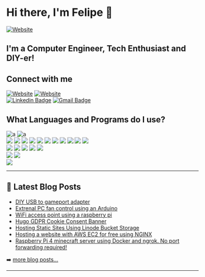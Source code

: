 # Hi there, I'm Felipe 👋

[![Website](https://img.shields.io/website?label=LittleBigTech.com&style=for-the-badge&url=https%3A%2F%2Fcodestackr.com)](https://littlebigtech.net/)

## I'm a Computer Engineer, Tech Enthusiast and DIY-er!

## Connect with me

[![Website](https://img.shields.io/badge/-LittleBigTech-orange?style=flat-square&logo=stack-overflow&logoColor=white&link=https://www.linkedin.com/in/fpstoppa/)][stackoverflow]
[![Website](https://img.shields.io/badge/-LittleBigTech-black?style=flat-square&logo=hugo&logoColor=white&link=https://www.linkedin.com/in/fpstoppa/)][website]
<br>
[![Linkedin Badge](https://img.shields.io/badge/-Felipe_Perez-blue?style=flat-square&logo=Linkedin&logoColor=white&link=https://www.linkedin.com/in/fpstoppa/)](https://www.linkedin.com/in/fpstoppa/)
[![Gmail Badge](https://img.shields.io/badge/-littlebigtech0@gmail.com-d14836?style=flat-square&logo=Gmail&logoColor=white&link=mailto:littlebigtech0@gmail.com)](littlebigtech0@gmail.com)

## What Languages and Programs do I use?

![a](https://img.shields.io/badge/OS-Linux-informational?style=flat&logo=linux&logoColor=white&color=7e8ebf)
![a](https://img.shields.io/badge/OS-Windows10-informational?style=flat&logo=windows&logoColor=white&color=7e8ebf)
<br>
![](https://img.shields.io/badge/Code-C-informational?style=flat&logo=c&logoColor=white&color=9F2B68)
![](https://img.shields.io/badge/Code-C++-informational?style=flat&logo=c%2B%2B&logoColor=white&color=BF40BF)
![](https://img.shields.io/badge/Code-Python-informational?style=flat&logo=python&logoColor=white&color=800020)
![](https://img.shields.io/badge/Code-VHDL-informational?style=flat&logo=vhdl&logoColor=white&color=702963)
![](https://img.shields.io/badge/Code-Verilog-informational?style=flat&logo=verilog&logoColor=white&color=AA336A)
![](https://img.shields.io/badge/Code-Swift-informational?style=flat&logo=swift&logoColor=white&color=301934)
![](https://img.shields.io/badge/Code-Java-informational?style=flat&logo=java&logoColor=white&color=483248)
[<img src="https://img.shields.io/badge/Code Click me!-Rust-informational?style=flat&logo=rust&logoColor=white&color=5D3FD3"/>][rustrepo]
![](https://img.shields.io/badge/Code-JavaScript-informational?style=flat&logo=javascript&logoColor=white&color=AA98A9)
![](https://img.shields.io/badge/Code-CSS3-informational?style=flat&logo=css3&logoColor=white&color=E0B0FF)
![](https://img.shields.io/badge/Code-HTML5-informational?style=flat&logo=html5&logoColor=white&color=770737)
<br>
![](https://img.shields.io/badge/Tools-PostgreSQL-informational?style=flat&logo=postgresql&logoColor=white&color=51414F)
![](https://img.shields.io/badge/Tools-MySQL-informational?style=flat&logo=mysql&logoColor=white&color=953553)
![](https://img.shields.io/badge/Tools-Docker-informational?style=flat&logo=docker&logoColor=white&color=D8BFD8)
[<img src="https://img.shields.io/badge/Tools Click me!-NGINX-informational?style=flat&logo=nginx&logoColor=white&color=630330"/>][nginxpost]
![](https://img.shields.io/badge/Shell-Bash-informational?style=flat&logo=gnu-bash&logoColor=white&color=722F37)
<br>
[<img src="https://img.shields.io/badge/Cloud Click me!-AWS-informational?style=flat&logo=amazon-aws&logoColor=white&color=BDB5D5"/>][awspost]
[<img src="https://img.shields.io/badge/Cloud Click me!-Linode-informational?style=flat&logo=linode&logoColor=white&color=ab69cf"/>][linodepost]
<br>
![](https://img.shields.io/badge/Editor-Visual_Studio_Code-informational?style=flat&logo=visualstudiocode-idea&logoColor=white&color=643578)

---

## 📕 Latest Blog Posts

<!-- BLOG-POST-LIST:START -->
- [DIY USB to gameport adapter](https://littlebigtech.net/posts/diy-gameport-to-usb-adapter/)
- [Extrenal PC fan control using an Arduino](https://littlebigtech.net/posts/control-external-pc-fan-based-on-cpu-temp/)
- [WiFi access point using a raspberry pi](https://littlebigtech.net/posts/wifi-access-point-using-a-raspberry-pi-4/)
- [Hugo GDPR Cookie Consent Banner](https://littlebigtech.net/posts/hugo-gdpr-cookie-consent-banner/)
- [Hosting Static Sites Using Linode Bucket Storage](https://littlebigtech.net/posts/static-site-hosting-using-linode-bucket-storage/)
- [Hosting a website with AWS EC2 for free using NGINX](https://littlebigtech.net/posts/hosting-a-website-on-aws-for-free/)
- [Raspberry Pi 4 minecraft server using Docker and ngrok. No port forwarding required!](https://littlebigtech.net/posts/raspberry-pi-4-minecraft-server-no-port-forwarding/)
<!-- BLOG-POST-LIST:END -->

➡️ [more blog posts...](https://littlebigtech.net/)

---

<!-- <img align="left" alt="LittleBigTech's GitHub Stats" src="https://github-readme-stats.vercel.app/api?username=Kudos01&show_icons=true&hide_border=true" /> -->

[website]: https://littlebigtech.net/
[youtube]: https://www.youtube.com/channel/UCpdsyfuujlxsljDBwhGHaVQ
[stackoverflow]: https://stackoverflow.com/users/10196893/littlebigtech
[rustrepo]: https://github.com/Kudos01/aos_Fat16_Ext2
[awspost]: https://littlebigtech.net/posts/setting-up-a-minecraft-server-with-aws-and-docker/
[linodepost]: https://littlebigtech.net/posts/static-site-hosting-using-linode-bucket-storage/
[nginxpost]: https://littlebigtech.net/posts/fixing-http-redirections-nginx/
